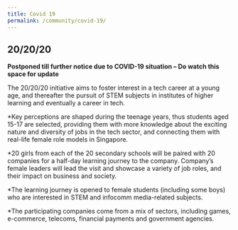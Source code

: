 ```yaml
---
title: Covid 19
permalink: /community/covid-19/
---
```

<h2>20/20/20</h2>

**Postponed till further notice due to COVID-19 situation – Do watch this space for update**

The 20/20/20 initiative aims to foster interest in a tech career at a young age, and thereafter the pursuit of STEM subjects in institutes of higher learning and eventually a career in tech.

*Key perceptions are shaped during the teenage years, thus students aged 15-17 are selected, providing them with more knowledge about the exciting nature and diversity of jobs in the tech sector, and connecting them with real-life female role models in Singapore.

*20 girls from each of the 20 secondary schools will be paired with 20 companies for a half-day learning journey to the company. Company’s female leaders will lead the visit and showcase a variety of job roles, and their impact on business and society.

*The learning journey is opened to female students (including some boys) who are interested in STEM and infocomm media-related subjects.

*The participating companies come from a mix of sectors, including games, e-commerce, telecoms, financial payments and government agencies.

